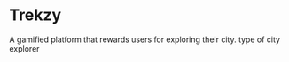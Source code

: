 # Trekzy
A gamified platform that rewards users for exploring their city.
<brr>
type of city explorer
